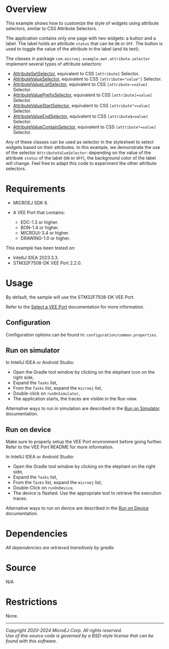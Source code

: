 # Overview

This example shows how to customize the style of widgets using attribute selectors, similar to CSS Attribute Selectors.

The application contains only one page with two widgets: a button and a label.
The label holds an attribute `status` that can be `ON` or `OFF`.
The button is used to toggle the value of the attribute in the label (and its text).

The classes in package `com.microej.example.mwt.attribute.selector` implement several types of attribute selectors:
- [AttributeSetSelector](src/main/java/com/microej/example/mwt/attribute/selector/AttributeSetSelector.java), equivalent to CSS `[attribute]` Selector.
- [AttributeValueSelector](src/main/java/com/microej/example/mwt/attribute/selector/AttributeValueSelector.java), equivalent to CSS `[attribute="value"]` Selector.
- [AttributeValueListSelector](src/main/java/com/microej/example/mwt/attribute/selector/AttributeValueListSelector.java), equivalent to CSS `[attribute~=value]` Selector.
- [AttributeValuePrefixSelector](src/main/java/com/microej/example/mwt/attribute/selector/AttributeValuePrefixSelector.java), equivalent to CSS `[attribute|=value]` Selector.
- [AttributeValueStartSelector](src/main/java/com/microej/example/mwt/attribute/selector/AttributeValueStartSelector.java), equivalent to CSS `[attribute^=value]` Selector.
- [AttributeValueEndSelector](src/main/java/com/microej/example/mwt/attribute/selector/AttributeValueEndSelector.java), equivalent to CSS `[attribute$=value]` Selector.
- [AttributeValueContainSelector](src/main/java/com/microej/example/mwt/attribute/selector/AttributeValueContainSelector.java), equivalent to CSS `[attribute*=value]` Selector.


Any of these classes can be used as selector in the stylesheet to select widgets based on their attributes.
In this example, we demonstrate the use of the selector `AttributeValueSelector`: depending on the value of the attribute `status` of the label (`ON` or `OFF`), the background color of the label will change.
Feel free to adapt this code to experiment the other attribute selectors.

# Requirements

- MICROEJ SDK 6.
- A VEE Port that contains:

    - EDC-1.3 or higher.
    - BON-1.4 or higher.
    - MICROUI-3.4 or higher.
    - DRAWING-1.0 or higher.

This example has been tested on:

- IntelliJ IDEA 2023.3.3.
- STM32F7508-DK VEE Port 2.2.0.

# Usage

By default, the sample will use the STM32F7508-DK VEE Port.

Refer to the [Select a VEE Port](https://docs.microej.com/en/latest/SDK6UserGuide/selectVeePort.html) documentation for more information.

## Configuration

Configuration options can be found in: `configuration/common.properties`.

## Run on simulator

In IntelliJ IDEA or Android Studio:
- Open the Gradle tool window by clicking on the elephant icon on the right side,
- Expand the `Tasks` list,
- From the `Tasks` list, expand the `microej` list,
- Double-click on `runOnSimulator`,
- The application starts, the traces are visible in the Run view.

Alternative ways to run in simulation are described in the [Run on Simulator](https://docs.microej.com/en/latest/SDK6UserGuide/runOnSimulator.html) documentation.

## Run on device

Make sure to properly setup the VEE Port environment before going further.
Refer to the VEE Port README for more information.

In IntelliJ IDEA or Android Studio:
- Open the Gradle tool window by clicking on the elephant on the right side,
- Expand the `Tasks` list,
- From the `Tasks` list, expand the `microej` list,
- Double-Click on `runOnDevice`.
- The device is flashed. Use the appropriate tool to retrieve the execution traces.

Alternative ways to run on device are described in the [Run on Device](https://docs.microej.com/en/latest/SDK6UserGuide/runOnDevice.html) documentation.

# Dependencies

_All dependencies are retrieved transitively by gradle_.

# Source

N/A

# Restrictions

None.

---  
_Copyright 2020-2024 MicroEJ Corp. All rights reserved._  
_Use of this source code is governed by a BSD-style license that can be found with this software._  

